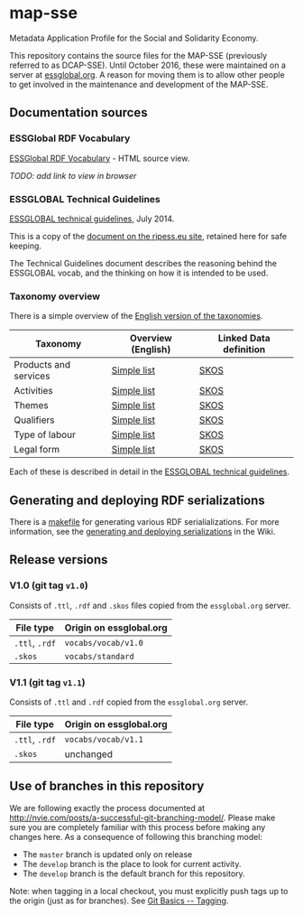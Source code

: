# map-sse
Metadata Application Profile for the Social and Solidarity Economy.

This repository contains the source files for the MAP-SSE (previously referred to as DCAP-SSE). Until October 2016, these were maintained on a server at [essglobal.org](http://essglobal.org/dcap-sse/). A reason for moving them is to allow other people to get involved in the maintenance and development of the MAP-SSE.

## Documentation sources

### ESSGlobal RDF Vocabulary

[ESSGlobal RDF Vocabulary](vocabs/html/essglobal.html) - HTML source view.

_TODO: add link to view in browser_

### ESSGLOBAL Technical Guidelines

[ESSGLOBAL technical guidelines](doc/2014-07-ESSglobal_interop_guidelines.pdf), July 2014.

This is a copy of the [document on the ripess.eu site](http://ripess.eu/wp-content/uploads/2014/07/ESSglobal_interop_guidelines.pdf), retained here for safe keeping.

The Technical Guidelines document describes the reasoning behind the ESSGLOBAL vocab, and the thinking on how it is intended to be used.

### Taxonomy overview

There is a simple overview of the [English version of the taxonomies](viewers/views).

| Taxonomy | Overview (English) | Linked Data definition |
| -------- | ------------------ | --------------- |
| Products and services | [Simple list](viewers/views/products-services.md) | [SKOS](vocabs/standard/products-services.skos) |
| Activities | [Simple list](viewers/views/activities.md) | [SKOS](vocabs/standard/activities.skos) |
| Themes | [Simple list](viewers/views/themes.md) | [SKOS](vocabs/standard/themes.skos) |
| Qualifiers | [Simple list](viewers/views/qualifiers.md) | [SKOS](vocabs/standard/qualifiers.skos) |
| Type of labour | [Simple list](viewers/views/type-of-labour.md) | [SKOS](vocabs/standard/type-of-labour.skos) |
| Legal form | [Simple list](viewers/views/legal-form.md) | [SKOS](vocabs/standard/legal-form.skos) |

Each of these is described in detail in the [ESSGLOBAL technical guidelines](doc/2014-07-ESSglobal_interop_guidelines.pdf).


## Generating and deploying RDF serializations

There is a [makefile](generators/Makefile) for generating various RDF serialializations.
For more information, see the [generating and deploying serializations](https://github.com/essglobal-linked-open-data/map-sse/wiki/Generating-and-deploying-serializations) in the Wiki.

## Release versions

### V1.0 (git tag `v1.0`)

Consists of `.ttl`, `.rdf` and `.skos` files copied from the `essglobal.org` server.

| File type | Origin on essglobal.org |
| --------- | ----------------------- |
| `.ttl`, `.rdf` | `vocabs/vocab/v1.0` |
| `.skos` | `vocabs/standard` |

### V1.1 (git tag `v1.1`)

Consists of `.ttl` and `.rdf` copied from the `essglobal.org` server.

| File type | Origin on essglobal.org |
| --------- | ----------------------- |
| `.ttl`, `.rdf` | `vocabs/vocab/v1.1` |
| `.skos` | unchanged |

## Use of branches in this repository

We are following exactly the process documented at http://nvie.com/posts/a-successful-git-branching-model/. Please make sure you are completely familiar with this process before making any changes here. As a consequence of following this branching model:

  - The `master` branch is updated only on release
  - The `develop` branch is the place to look for current activity.
  - The `develop` branch is the default branch for this repository.

Note: when tagging in a local checkout, you must explicitly push tags up to the origin (just as for branches). See [Git Basics -- Tagging](https://git-scm.com/book/en/v2/Git-Basics-Tagging).
